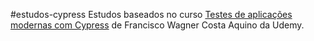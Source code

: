 #estudos-cypress
Estudos baseados no curso [Testes de aplicações modernas com Cypress](https://www.udemy.com/course/testes-cypress/) de Francisco Wagner Costa Aquino da Udemy.

